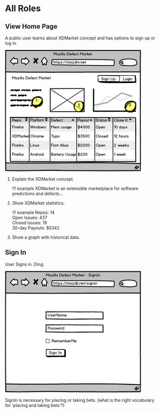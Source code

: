 # All Roles

## View Home Page

A public user learns about XDMarket concept and has options to
sign up or log in.

![Create](/img/_HomePage.png)

1. Explain the XDMarket concept.  

    !!! example
        XDMarket is an extensible marketplace for software predictions
        and defects...

2. Show XDMarket statistics.

    !!! example
        Repos: 14<br/>
        Open Issues: 437<br/>
        Closed Issues: 19</br>
        30-day Payouts: $5342</br>

3. Show a graph with historical data.

## Sign In

User Signs in. Ding.

![SignIn](/img/_SignIn.png)

SignIn is necessary for placing or taking bets.  (what is the right vocabulary
for 'placing and taking bets'?)

